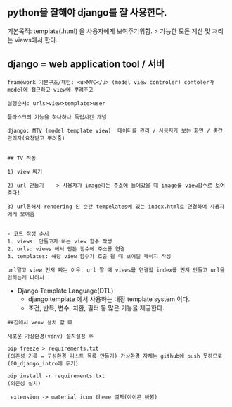## python을 잘해야 django를 잘 사용한다.  

기본목적: template(.html) 을 사용자에게 보여주기위함. > 가능한 모든 계산 및 처리는 views에서 한다.

## django = web application tool / 서버

  ```
 framework 기본구조/패턴: <u>MVC</u> (model view controler) contoler가 model에 접근하고 view에 뿌려주고  

  실행순서: urls>view>template>user 

  플라스크의 기능을 하나하나 독립시킨 개념

  django: MTV (model template view)  데이터를 관리 / 사용자가 보는 화면 / 중간 관리자(요청받고 뿌려줌)


## TV 작동

1) view 짜기

2) url 만들기    > 사용자가 image라는 주소에 들어갔을 때 image를 view함수로 보여준다!

3) url통해서 rendering 된 순간 tempelates에 있는 index.html로 연결하여 사용자에게 보여줌


- 코드 작성 순서
1. views: 만들고자 하는 view 함수 작성
2. urls: views 에서 만든 함수에 주소를 연결
3. templates: 해당 view 함수가 호출 될 때 보여질 페이지 작성

url말고 view 먼저 짜는 이유: url 짤 때 views를 연결할 index를 먼저 만들고 url을 입히는게 나아서.
  ```
- Django Template Language(DTL)
  - django template 에서 사용하는 내장 template system 이다.
  - 조건, 반복, 변수, 치환, 필터 등 많은 기능을 제공한다.

```
##집에서 venv 설치 할 때

새로운 가상환경(venv) 설치설정 후

pip freeze > requirements.txt 
(의존성 기록 = 구성환경 리스트 목록 만들기) 가상환경 자체는 github에 push 못하므로(00_django_intro에 두기)

pip install -r requirements.txt
(의존성 설치)

 extension -> material icon theme 설치(아이콘 바뀜)
```

